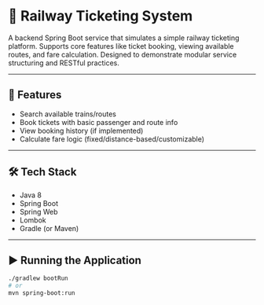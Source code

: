 # 🚆 Railway Ticketing System

A backend Spring Boot service that simulates a simple railway ticketing platform. Supports core features like ticket booking, viewing available routes, and fare calculation. Designed to demonstrate modular service structuring and RESTful practices.

---

## 🚀 Features

- Search available trains/routes
- Book tickets with basic passenger and route info
- View booking history (if implemented)
- Calculate fare logic (fixed/distance-based/customizable)

---

## 🛠️ Tech Stack

- Java 8
- Spring Boot
- Spring Web
- Lombok
- Gradle (or Maven)

---

## ▶️ Running the Application

```bash
./gradlew bootRun
# or
mvn spring-boot:run
